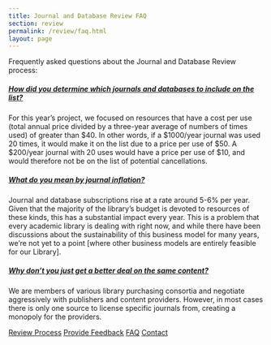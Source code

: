 ```yaml
---
title: Journal and Database Review FAQ
section: review
permalink: /review/faq.html
layout: page
---
```


<p>Frequently asked questions about the Journal and Database Review process:</p>

<div id="accordion">
 
 <div class="card my-2">
  <div class="card-header">
       <h5 class="mb-0"><a class="collapsed card-link" data-toggle="collapse" href="#collapseOne">How did you determine which journals and databases to include on the list? <span class="fas fa-chevron-down smalltxt"></span></a></h5>
   </div> <!--end card-header-->
   
 <div id="collapseOne" class="collapse" data-parent="#accordion">
 <div class="card-body">
  <p>For this year’s project, we focused on resources that have a cost per use (total annual price divided by a three-year average of numbers of times used) of greater than $40. In other words, if a $1000/year journal was used 20 times, it would make it on the list due to a price per use of $50. A $200/year journal with 20 uses would have a price per use of $10, and would therefore not be on the list of potential cancellations.</p>
 </div> <!--end card-body-->
 </div> <!--end collapse-->
 </div> <!--end card-->

 <div class="card my-2">
  <div class="card-header">
       <h5 class="mb-0"><a class="collapsed card-link" data-toggle="collapse" href="#collapseTwo">What do you mean by journal inflation? <span class="fas fa-chevron-down smalltxt"></span></a></h5>
   </div> <!--end card-header-->
   
 <div id="collapseTwo" class="collapse" data-parent="#accordion">
 <div class="card-body">
  <p>Journal and database subscriptions rise at a rate around 5-6% per year. Given that the majority of the library’s budget is devoted to resources of these kinds, this has a substantial impact every year. This is a problem that every academic library is dealing with right now, and while there have been discussions about the sustainability of this business model for many years, we’re not yet to a point [where other business models are entirely feasible for our Library].</p>
 </div> <!--end card-body-->
 </div> <!--end collapse-->
 </div> <!--end card-->
 
  <div class="card my-2">
  <div class="card-header">
       <h5 class="mb-0"><a class="collapsed card-link" data-toggle="collapse" href="#collapseThree">Why don’t you just get a better deal on the same content? <span class="fas fa-chevron-down smalltxt"></span></a></h5>
   </div> <!--end card-header-->
   
 <div id="collapseThree" class="collapse" data-parent="#accordion">
 <div class="card-body">
  <p>We are members of various library purchasing consortia and negotiate aggressively with publishers and content providers. However, in most cases there is only one source to license specific journals from, creating a monopoly for the providers.</p>
 </div> <!--end card-body-->
 </div> <!--end collapse-->
 </div> <!--end card-->
</div> <!--end accordion-->

<div class="text-center my-3">
   <a href="{{ '/review/index.html' | relative_url }}" class="btn btn-clearwater btn m-2" role="button"><span class="fas fa-info-circle"></span> Review Process</a>
   <a href="(qualtrics form)" class="btn btn-clearwater btn m-2" role="button"><span class="fas fa-comment-alt"></span> Provide Feedback</a>
   <a href="{{ '/review/faq.html' | relative_url }}" class="btn btn-clearwater btn m-2" role="button"><span class="fas fa-question"></span> FAQ</a> 
   <a href="mailto:bhunter@uidaho.edu" class="btn btn-secondary btn m-2" role="button"><span class="fas fa-user"></span> Contact</a> 
</div>
